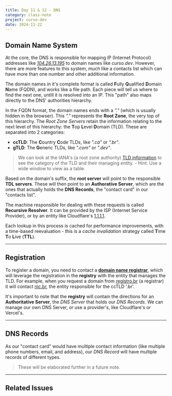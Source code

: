 ```yaml
---
title: Day 11 & 12 - DNS
category: class-note
project: curso-dev
date: 2024-11-22
---
```

[curso-dev-ip-lookup]: https://dnschecker.org/domain-ip-lookup.php?query=curso.dev
[iana-domains-db]: https://iana.org/domains/root/db/
[1.1.1.1]: https://one.one.one.one/dns/
[dn-registrar]: https://www.cloudflare.com/learning/dns/glossary/what-is-a-domain-name-registrar/
[registro.br]: https;//registro.br
[nic.br]:https://nic.br/atividades/


## Domain Name System

At the core, the DNS is responsible for mapping IP (Internet Protocol) addresses like *[104.26.13.195][curso-dev-ip-lookup]* to domain names like *curso.dev*. However, there are more features to this system, much like a contacts list which can have more than one number and other additional information.

The domain names in it's complete format is called **F**ully **Q**ualified **D**omain **N**ame (FQDN), and works like a file path. Each piece will tell us where to find the next one, untill it is resolved into an IP. This "path" also maps directly to the DNS' authorities hierarchy.

In the FQDN format, the domain names ends with a *"."* (which is usually hidden in the browser). This *"."* represents the **Root Zone**, the very top of this hierarchy. The *Root Zone Servers* retain the information relating to the next level of this hierarchy: the **T**op **L**evel **D**omain (TLD). These are separated into 2 categories:

* **ccTLD**: The **C**ountry **C**ode TLDs, like *".ca"* or *".br"*.
* **gTLD**: The **G**eneric TLDs, like *".com"* or *".dev"*.

> We can look at the IANA's (a root zone authority) [TLD information][iana-domains-db] to see the category of the TLD and their managing entity. - Hint: Use a wide window to view as a table.

Based on the domain's suffix, the **root server** will point to the responsible **TDL servers**. These will then point to an **Authorative Server**, which are the ones that actually holds the **DNS Records**, the "contact card" in our "contacts list".

The machine responsible for dealing with these requests is called **Recursive Resolver**. It can be provided by the ISP (Internet Service Provider), or by an entity like Cloudflare's [1.1.1.1].

Each lookup in this process is cached for performance improvements, with a time-based reevaluation - this is a *cache invalidation* strategy called **T**ime **T**o **L**ive (**TTL**).

---

## Registration

To register a domain, you need to contact a **[domain name registrar][dn-registrar]**, which will leverage the registration in the **registry** with the entity that manages the TLD. For example, when you request a domain from [registro.br] (a registrar) it will contact [nic.br], the entity responsible for the ccTLD '.br'.

It's important to note that the **registry** will contain the directions for an **Authoritative Server**, the *DNS Server* that holds our *DNS Records*. We can manage our own DNS Server, or use a provider's, like Cloudflare's or Vercel's.

---

## DNS Records

As our "contact card" would have multiple contact information (like multiple phone numbers, email, and address), our *DNS Record* will have multiple records of different types.

> These will be elaborated further in a future note.

---

## Related Issues


